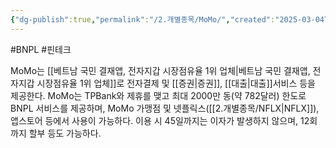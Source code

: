 ```yaml
---
{"dg-publish":true,"permalink":"/2.개별종목/MoMo/","created":"2025-03-04T14:04:32.067+09:00","updated":"2025-06-03T20:06:00.169+09:00"}
---
```


#BNPL #핀테크 

MoMo는 [[베트남 국민 결재앱, 전자지갑 시장점유율 1위 업체\|베트남 국민 결재앱, 전자지갑 시장점유율 1위 업체]]로 전자결제 및 [[증권\|증권]], [[대출\|대출]]서비스 등을 제공한다. MoMo는 TPBank와 제휴를 맺고 최대 2000만 동(약 782달러) 한도로 BNPL 서비스를 제공하며, MoMo 가맹점 및 넷플릭스([[2.개별종목/NFLX\|NFLX]]), 앱스토어 등에서 사용이 가능하다. 이용 시 45일까지는 이자가 발생하지 않으며, 12회까지 할부 등도 가능하다.